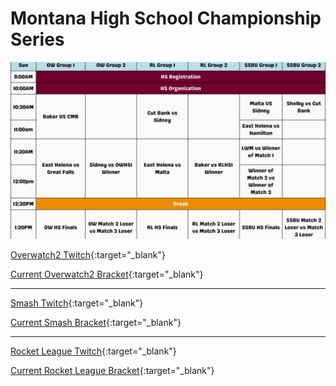 # Montana High School Championship Series

![Saturuday](SundayApril7.png)

[Overwatch2 Twitch](https://www.twitch.tv/umt_esports){:target="_blank"}

[Current Overwatch2 Bracket](https://mhscs.leagueos.gg/league/seasons/UwZ4OjSq2KASHaHC15vp/stages/0fvn633a170ql91ni466981ru){:target="_blank"}

<hr>

[Smash Twitch](https://www.twitch.tv/umt_esports2){:target="_blank"}

[Current Smash Bracket](https://mhscs.leagueos.gg/league/seasons/2BVzBhXl0SvS3KuLSJLN/stages/ddd0ave5mlvbcuol27nh3pfgd ){:target="_blank"}

<hr>

[Rocket League Twitch](https://www.twitch.tv/umt_esports3){:target="_blank"}

[Current Rocket League Bracket](https://mhscs.leagueos.gg/league/seasons/TAr6xDWj7aiLx77VC32f/stages/0f1i93e3pd4qi4kadsn2m2je6){:target="_blank"}